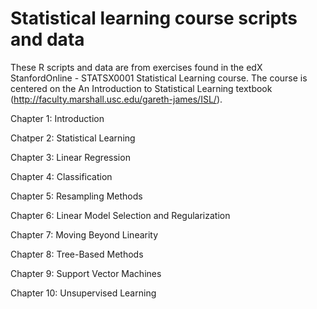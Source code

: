 # Statistical learning course scripts and data

These R scripts and data are from exercises found in the edX StanfordOnline - STATSX0001 Statistical Learning course.
The course is centered on the An Introduction to Statistical Learning textbook (http://faculty.marshall.usc.edu/gareth-james/ISL/).

Chapter 1: Introduction

Chatper 2: Statistical Learning

Chapter 3: Linear Regression

Chapter 4: Classification

Chapter 5: Resampling Methods

Chapter 6: Linear Model Selection and Regularization

Chapter 7: Moving Beyond Linearity

Chapter 8: Tree-Based Methods

Chapter 9: Support Vector Machines

Chapter 10: Unsupervised Learning